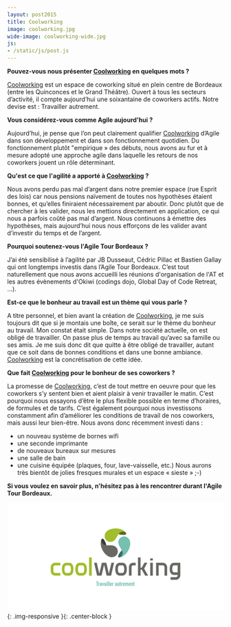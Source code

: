 ```yaml
---
layout: post2015
title: Coolworking
image: coolworking.jpg
wide-image: coolworking-wide.jpg
js:
- /static/js/post.js
---
```


**Pouvez-vous nous présenter [Coolworking](http://www.coolworking.fr/coworking-bordeaux/) en quelques mots ?**

[Coolworking](http://www.coolworking.fr/coworking-bordeaux/) est un espace de coworking situé en plein centre de Bordeaux (entre les Quinconces et le Grand Théâtre).
Ouvert à tous les secteurs d’activité, il compte aujourd’hui une soixantaine de coworkers actifs. Notre devise est : 
Travailler autrement.<!--more-->

**Vous considérez-vous comme Agile aujourd'hui ?**

Aujourd’hui, je pense que l’on peut clairement qualifier [Coolworking](http://www.coolworking.fr/coworking-bordeaux/) d’Agile dans son développement et dans son fonctionnement quotidien.
Du fonctionnement plutôt "empirique » des débuts, nous avons au fur et à mesure adopté une approche agile dans laquelle les retours de nos coworkers jouent un rôle déterminant.

**Qu'est ce que l'agilité a apporté à [Coolworking](http://www.coolworking.fr/coworking-bordeaux/) ?**

Nous avons perdu pas mal d’argent dans notre premier espace (rue Esprit des lois) car nous pensions naïvement de toutes nos hypothèses étaient bonnes, et qu’elles finiraient nécessairement par aboutir. Donc plutôt que de chercher à les valider, nous les mettions directement en application, ce qui nous a parfois coûté pas mal d’argent. Nous continuons à émettre des hypothèses, mais aujourd’hui nous nous efforçons de les valider avant d’investir du temps et de l’argent.

**Pourquoi soutenez-vous l'Agile Tour Bordeaux ?**

J’ai été sensibilisé à l’agilité par JB Dusseaut, Cédric Pillac et Bastien Gallay qui ont longtemps investis dans l’Agile Tour Bordeaux. C’est tout naturellement que nous avons accueilli les réunions d'organisation de l'AT et les autres évènements d'Okiwi (codings dojo, Global Day of Code Retreat, ...).

**Est-ce que le bonheur au travail est un thème qui vous parle ?**

A titre personnel, et bien avant la création de [Coolworking](http://www.coolworking.fr/coworking-bordeaux/), je me suis toujours dit que si je montais une boîte, ce serait sur le thème du bonheur au travail. Mon constat était simple. Dans notre société actuelle, on est obligé de travailler. On passe plus de temps au travail qu’avec sa famille ou ses amis. Je me suis donc dit que quitte à être obligé de travailler, autant que ce soit dans de bonnes conditions et dans une bonne ambiance. [Coolworking](http://www.coolworking.fr/coworking-bordeaux/) est la concrétisation de cette idée.

**Que fait [Coolworking](http://www.coolworking.fr/coworking-bordeaux/) pour le bonheur de ses coworkers ?**

La promesse de [Coolworking](http://www.coolworking.fr/coworking-bordeaux/), c’est de tout mettre en oeuvre pour que les coworkers s’y sentent bien et aient plaisir à venir travailler le matin. C’est pourquoi nous essayons d’être le plus flexible possible en terme d’horaires, de formules et de tarifs.
C’est également pourquoi nous investissons constamment afin d’améliorer les conditions de travail de nos coworkers, mais aussi leur bien-être. Nous avons donc récemment investi dans :
- un nouveau système de bornes wifi
- une seconde imprimante
- de nouveaux bureaux sur mesures
- une salle de bain
- une cuisine équipée (plaques, four, lave-vaisselle, etc.)
Nous aurons très bientôt de jolies fresques murales et un espace « sieste » ;-)

**Si vous voulez en savoir plus, n'hésitez pas à les rencontrer durant l'Agile Tour Bordeaux.**

![Alt text](/static/img/blog/coolworking-wide.jpg){: .img-responsive }{: .center-block }
